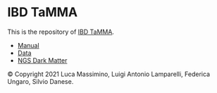 # IBD TaMMA

This is the repository of [IBD TaMMA](https://ibd-meta-analysis.herokuapp.com/).

 - [Manual](https://ibd-tamma.readthedocs.io/)
 - [Data](https://github.com/Humanitas-Danese-s-omics/ibd-meta-analysis-data)
 - [NGS Dark Matter](https://dataverse.harvard.edu/dataverse/tamma-dark-matter)

© Copyright 2021 Luca Massimino, Luigi Antonio Lamparelli, Federica Ungaro, Silvio Danese.
